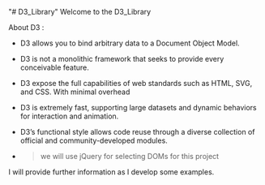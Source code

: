 "# D3_Library" 
Welcome to the D3_Library

About D3 :
- D3 allows you to bind arbitrary data to a Document Object Model.
- D3 is not a monolithic framework that seeks to provide every conceivable feature.
- D3 expose the full capabilities of web standards such as HTML, SVG, and CSS. With minimal overhead
- D3 is extremely fast, supporting large datasets and dynamic behaviors for interaction and animation.
- D3’s functional style allows code reuse through a diverse collection of official and community-developed modules.

- > we will use jQuery for selecting DOMs for this project

I will provide further information as I develop some examples.
